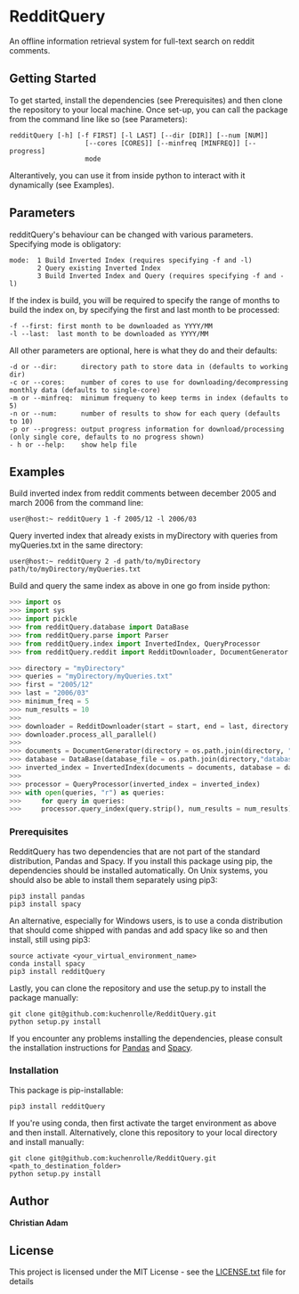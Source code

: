 # RedditQuery

An offline information retrieval system for full-text search on reddit comments.


## Getting Started

To get started, install the dependencies (see Prerequisites) and then clone the repository to your local machine. Once set-up, you can call the package from the command line like so (see Parameters):

```
redditQuery [-h] [-f FIRST] [-l LAST] [--dir [DIR]] [--num [NUM]]
                   [--cores [CORES]] [--minfreq [MINFREQ]] [--progress]
                   mode
```

Alterantively, you can use it from inside python to interact with it dynamically (see Examples).


## Parameters

redditQuery's behaviour can be changed with various parameters. Specifying mode is obligatory:

```
mode:  1 Build Inverted Index (requires specifying -f and -l)
       2 Query existing Inverted Index
       3 Build Inverted Index and Query (requires specifying -f and -l)
```

If the index is build, you will be required to specify the range of months to build the index on, by specifying the first and last month to be processed:

```
-f --first: first month to be downloaded as YYYY/MM
-l --last:  last month to be downloaded as YYYY/MM
```

All other parameters are optional, here is what they do and their defaults:

```
-d or --dir:      directory path to store data in (defaults to working dir)
-c or --cores:    number of cores to use for downloading/decompressing monthly data (defaults to single-core)
-m or --minfreq:  minimum frequeny to keep terms in index (defaults to 5)
-n or --num:      number of results to show for each query (defaults to 10)
-p or --progress: output progress information for download/processing (only single core, defaults to no progress shown)
- h or --help:    show help file
```


## Examples

Build inverted index from reddit comments between december 2005 and march 2006 from the command line:

```
user@host:~ redditQuery 1 -f 2005/12 -l 2006/03
```

Query inverted index that already exists in myDirectory with queries from myQueries.txt in the same directory:

```
user@host:~ redditQuery 2 -d path/to/myDirectory path/to/myDirectory/myQueries.txt
```

Build and query the same index as above in one go from inside python:

```python
>>> import os
>>> import sys
>>> import pickle
>>> from redditQuery.database import DataBase
>>> from redditQuery.parse import Parser
>>> from redditQuery.index import InvertedIndex, QueryProcessor
>>> from redditQuery.reddit import RedditDownloader, DocumentGenerator

>>> directory = "myDirectory"
>>> queries = "myDirectory/myQueries.txt"
>>> first = "2005/12"
>>> last = "2006/03"
>>> minimum_freq = 5
>>> num_results = 10
>>> 
>>> downloader = RedditDownloader(start = start, end = last, directory = directory, keep_compressed = False)
>>> downloader.process_all_parallel()
>>> 
>>> documents = DocumentGenerator(directory = os.path.join(directory, "monthly_data"))
>>> database = DataBase(database_file = os.path.join(directory,"database.sql"))
>>> inverted_index = InvertedIndex(documents = documents, database = database, frequency_threshold = minimum_freq)
>>> 
>>> processor = QueryProcessor(inverted_index = inverted_index)
>>> with open(queries, "r") as queries:
>>>     for query in queries:
>>>     processor.query_index(query.strip(), num_results = num_results)
```

### Prerequisites

RedditQuery has two dependencies that are not part of the standard distribution, Pandas and Spacy. If you install this package using pip, the dependencies should be installed automatically. On Unix systems, you should also be able to install them separately using pip3:

```
pip3 install pandas
pip3 install spacy
```

An alternative, especially for Windows users, is to use a conda distribution that should come shipped with pandas and add spacy like so and then install, still using pip3:

```
source activate <your_virtual_environment_name>
conda install spacy
pip3 install redditQuery
```

Lastly, you can clone the repository and use the setup.py to install the package manually:

```
git clone git@github.com:kuchenrolle/RedditQuery.git
python setup.py install
```


If you encounter any problems installing the dependencies, please consult the installation instructions for [Pandas](http://pandas.pydata.org/pandas-docs/stable/install.html) and [Spacy](https://spacy.io/docs/usage/).


### Installation

This package is pip-installable:

```
pip3 install redditQuery
```

If you're using conda, then first activate the target environment as above and then install. Alternatively, clone this repository to your local directory and install manually:

```
git clone git@github.com:kuchenrolle/RedditQuery.git <path_to_destination_folder>
python setup.py install
```


## Author

**Christian Adam**


## License

This project is licensed under the MIT License - see the [LICENSE.txt](LICENSE.txt) file for details